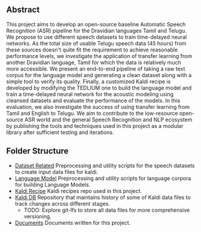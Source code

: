 ## Abstract

This project aims to develop an open-source baseline Automatic
Speech Recognition (ASR) pipeline for the Dravidian languages Tamil
and Telugu. We propose to use different speech datasets to train time-delayed
neural networks. As the total size of usable Telugu speech data (45 hours) from
these sources doesn't quite fit the requirement to achieve reasonable
performance levels, we investigate the application of transfer learning from
another Dravidian language, Tamil for which the data is relatively much more accessible. 
We present an end-to-end pipeline of taking a raw text corpus for the language model and
generating a clean dataset along with a simple tool to verify its quality.
Finally, a customized Kaldi recipe is developed by modifying the TEDLIUM one
to build the language model and train a time-delayed neural network for the acoustic modeling
using cleansed datasets and evaluate the performance of the models. In this evaluation, we also investigate the success of
using transfer learning from Tamil and English to Telugu. We aim to contribute to the low-resource open-source
ASR world and the general Speech Recognition and NLP ecosystem by publishing the
tools and techniques used in this project as a modular library after sufficient
testing and iterations.

## Folder Structure
- [Dataset Related](dataset_related/) Preprocessing and utility scripts for the speech datasets to create input data files for kaldi.
- [Language Model](dataset_related/) Preprocessing and utility scripts for  language corpora for building Language Models.
- [Kaldi Recipe](https://github.com/ma08/kaldi_tamtel/) Kaldi recipes repo used in this project.
- [Kaldi DB](https://github.com/ma08/kaldi_tamtel_db/) Repository that maintains history of some of Kaldi data files to track changes across different stages. 
  - TODO: Explore git-lfs to store all data files for more comprehensive versioning.
- [Documents](documents/) Documents written for this project.
